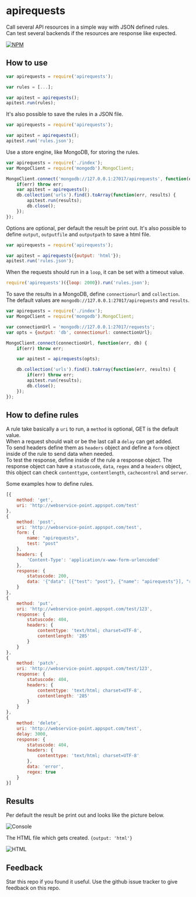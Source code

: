 # apirequests

Call several API resources in a simple way with JSON defined rules.  
Can test several backends if the resources are response like expected.

[![NPM](https://nodei.co/npm/apirequests.png?downloads=true&downloadRank=true&stars=true)](https://nodei.co/npm/apirequests/)

## How to use

```javascript
var apirequests = require('apirequests');

var rules = [...];

var apitest = apirequests();
apitest.run(rules);
```

It's also possible to save the rules in a JSON file.

```javascript
var apirequests = require('apirequests');

var apitest = apirequests();
apitest.run('rules.json');
```

Use a store engine, like MongoDB, for storing the rules.

```javascript
var apirequests = require('./index');
var MongoClient = require('mongodb').MongoClient;

MongoClient.connect('mongodb://127.0.0.1:27017/apirequests', function(err, db) {
    if(err) throw err;
    var apitest = apirequests();
    db.collection('urls').find().toArray(function(err, results) {
        apitest.run(results);
        db.close();
    });
});
```

Options are optional, per default the result be print out.
It's also possible to define `output`, `outputfile` and `outputpath` to save a html file.  

```javascript
var apirequests = require('apirequests');

var apitest = apirequests({output: 'html'});
apitest.run('rules.json');
```

When the requests should run in a `loop`, it can be set with a timeout value.

```javascript
require('apirequests')({loop: 2000}).run('rules.json');
```

To save the results in a MongoDB, define `connectionurl` and `collection`.  
The default values are `mongodb://127.0.0.1:27017/apirequests` and `results`.

```javascript
var apirequests = require('./index');
var MongoClient = require('mongodb').MongoClient;

var connectionUrl = 'mongodb://127.0.0.1:27017/requests';
var opts = {output: 'db', connectionurl: connectionUrl};

MongoClient.connect(connectionUrl, function(err, db) {
    if(err) throw err;

    var apitest = apirequests(opts);

    db.collection('urls').find().toArray(function(err, results) {
        if(err) throw err;
        apitest.run(results);
        db.close();
    });
});
```

## How to define rules

A rule take basically a `uri` to run, a `method` is optional, GET is the default value.  
When a request should wait or be the last call a `delay` can get added.  
To send headers define them as `headers` object and define a `form` object inside of the rule to send data when needed.  
To test the response, define inside of the rule a response object. The response object can have a `statuscode`, `data`, `regex` and a `headers` object, this object can check `contenttype`, `contentlength`, `cachecontrol` and `server`.

Some examples how to define rules.

```javascript
[{
    method: 'get',
    uri: 'http://webservice-point.appspot.com/test'
},
{
    method: 'post',
    uri: 'http://webservice-point.appspot.com/test',
    form: {
        name: "apirequests",
        test: "post"
    },
    headers: {
        'Content-Type': 'application/x-www-form-urlencoded'
    },
    response: {
        statuscode: 200,
        data: '{"data": [{"test": "post"}, {"name": "apirequests"}], "response": "POST"}'
    }
},
{
    method: 'put',
    uri: 'http://webservice-point.appspot.com/test/123',
    response: {
        statuscode: 404,
        headers: {
            contenttype: 'text/html; charset=UTF-8',
            contentlength: '285'           
        }
    }
},
{
    method: 'patch',
    uri: 'http://webservice-point.appspot.com/test/123',
    response: {
        statuscode: 404,
        headers: {
            contenttype: 'text/html; charset=UTF-8',
            contentlength: '285'
        }
    }
},
{
    method: 'delete',
    uri: 'http://webservice-point.appspot.com/test',
    delay: 3000,
    response: {
        statuscode: 404,
        headers: {
            contenttype: 'text/html; charset=UTF-8'
        },
        data: 'error',
        regex: true
    }
}]
```

## Results

Per default the result be print out and looks like the picture below.

![Console](https://dbgaecdn.appspot.com/images/apirequests_console.png)

The HTML file which gets created. `{output: 'html'}`

![HTML](https://dbgaecdn.appspot.com/images/apirequests_html.png)

## Feedback
Star this repo if you found it useful. Use the github issue tracker to give feedback on this repo.

